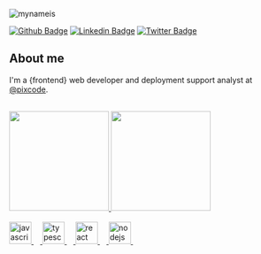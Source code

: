 
![mynameis](https://user-images.githubusercontent.com/7971891/236666308-7b298afa-aca4-4053-94ae-d3f7adea1636.png)

[![Github Badge](https://img.shields.io/badge/-Github-000?style=flat-square&logo=Github&logoColor=white&link=https://github.com/caiowestphalen)](https://github.com/caiowestphalen)
[![Linkedin Badge](https://img.shields.io/badge/-LinkedIn-blue?style=flat-square&logo=Linkedin&logoColor=white&link=https://www.linkedin.com/in/caiocwc/)](https://www.linkedin.com/in/caiocwc/)
[![Twitter Badge](https://img.shields.io/badge/-Twitter-1ca0f1?style=flat-square&labelColor=1ca0f1&logo=twitter&logoColor=white&link=https://twitter.com/pixcode)](https://twitter.com/pixcode)

## About me
I'm a {frontend} web developer and deployment support analyst at [@pixcode](https://www.pixcode.com.br/).


<br>
<div>
<a href="https://github.com/caiowestphalen">
<img height="180em" src="https://github-readme-stats.vercel.app/api/top-langs/?username=caiowestphalen&layout=compact&langs_count=7&theme=dracula"/>
<img height="180em" src="https://github-readme-stats.vercel.app/api?username=caiowestphalen&show_icons=true&theme=dracula&include_all_commits=true&count_private=true"/>
</div>

<br>

<div align="left">
  <img src="https://cdn.jsdelivr.net/gh/devicons/devicon/icons/javascript/javascript-original.svg" height="40" alt="javascript logo"  />
  <img width="12" />
  <img src="https://cdn.jsdelivr.net/gh/devicons/devicon/icons/typescript/html-original.svg" height="40" alt="typescript logo"  />
  <img width="12" />
  <img src="https://cdn.jsdelivr.net/gh/devicons/devicon/icons/react/react-original.svg" height="40" alt="react logo"  />
  <img width="12" />
  <img src="https://cdn.jsdelivr.net/gh/devicons/devicon/icons/nodejs/nodejs-original.svg" height="40" alt="nodejs logo"  />
  <img width="12" />
</div>
  

